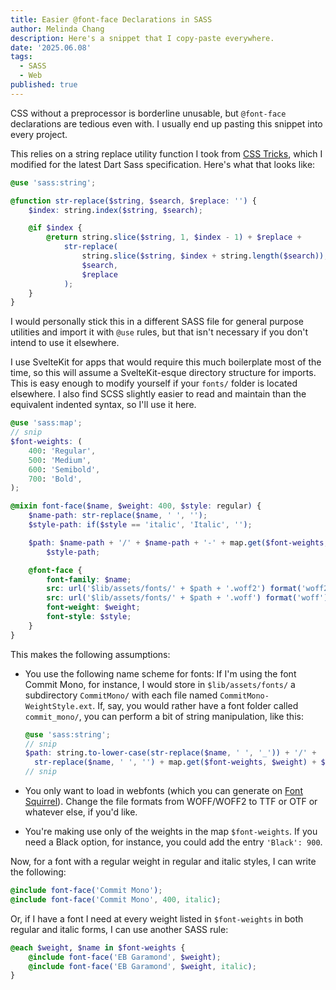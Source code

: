 ```yaml
---
title: Easier @font-face Declarations in SASS
author: Melinda Chang
description: Here's a snippet that I copy-paste everywhere.
date: '2025.06.08'
tags:
  - SASS
  - Web
published: true
---
```


CSS without a preprocessor is borderline unusable, but `@font-face` declarations are tedious even with. I usually end up pasting this snippet into every project.

This relies on a string replace utility function I took from [CSS Tricks](https://css-tricks.com/snippets/sass/str-replace-function/), which I modified for the latest Dart Sass specification. Here's what that looks like:

```scss
@use 'sass:string';

@function str-replace($string, $search, $replace: '') {
	$index: string.index($string, $search);

	@if $index {
		@return string.slice($string, 1, $index - 1) + $replace +
			str-replace(
				string.slice($string, $index + string.length($search)),
				$search,
				$replace
			);
	}
}
```

I would personally stick this in a different SASS file for general purpose utilities and import it with `@use` rules, but that isn't necessary if you don't intend to use it elsewhere.

I use SvelteKit for apps that would require this much boilerplate most of the time, so this will assume a SvelteKit-esque directory structure for imports. This is easy enough to modify yourself if your `fonts/` folder is located elsewhere. I also find SCSS slightly easier to read and maintain than the equivalent indented syntax, so I'll use it here.

```scss
@use 'sass:map';
// snip
$font-weights: (
	400: 'Regular',
	500: 'Medium',
	600: 'Semibold',
	700: 'Bold',
);

@mixin font-face($name, $weight: 400, $style: regular) {
	$name-path: str-replace($name, ' ', '');
	$style-path: if($style == 'italic', 'Italic', '');

	$path: $name-path + '/' + $name-path + '-' + map.get($font-weights, $weight) +
		$style-path;

	@font-face {
		font-family: $name;
		src: url('$lib/assets/fonts/' + $path + '.woff2') format('woff2');
		src: url('$lib/assets/fonts/' + $path + '.woff') format('woff');
		font-weight: $weight;
		font-style: $style;
	}
}
```

This makes the following assumptions:

- You use the following name scheme for fonts: If I'm using the font Commit Mono, for instance, I would store in `$lib/assets/fonts/` a subdirectory `CommitMono/` with each file named `CommitMono-WeightStyle.ext`. If, say, you would rather have a font folder called `commit_mono/`, you can perform a bit of string manipulation, like this:

  ```scss
  @use 'sass:string';
  // snip
  $path: string.to-lower-case(str-replace($name, ' ', '_')) + '/' +
  	str-replace($name, ' ', '') + map.get($font-weights, $weight) + $style-path;
  // snip
  ```

- You only want to load in webfonts (which you can generate on [Font Squirrel](https://www.fontsquirrel.com/tools/webfont-generator)). Change the file formats from WOFF/WOFF2 to TTF or OTF or whatever else, if you'd like.
- You're making use only of the weights in the map `$font-weights`. If you need a Black option, for instance, you could add the entry `'Black': 900`.

Now, for a font with a regular weight in regular and italic styles, I can write the following:

```scss
@include font-face('Commit Mono');
@include font-face('Commit Mono', 400, italic);
```

Or, if I have a font I need at every weight listed in `$font-weights` in both regular and italic forms, I can use another SASS rule:

```scss
@each $weight, $name in $font-weights {
	@include font-face('EB Garamond', $weight);
	@include font-face('EB Garamond', $weight, italic);
}
```
